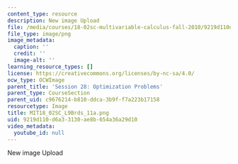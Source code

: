 ```yaml
---
content_type: resource
description: New image Upload
file: /media/courses/18-02sc-multivariable-calculus-fall-2010/9219d110d6a33130ae8b654a36a29d10_MIT18_02SC_L9Brds_11a.png
file_type: image/png
image_metadata:
  caption: ''
  credit: ''
  image-alt: ''
learning_resource_types: []
license: https://creativecommons.org/licenses/by-nc-sa/4.0/
ocw_type: OCWImage
parent_title: 'Session 28: Optimization Problems'
parent_type: CourseSection
parent_uid: c9676214-b810-ddca-3b9f-f7a223b17158
resourcetype: Image
title: MIT18_02SC_L9Brds_11a.png
uid: 9219d110-d6a3-3130-ae8b-654a36a29d10
video_metadata:
  youtube_id: null
---
```

New image Upload